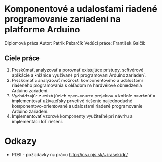 # Komponentové a udalosťami riadené programovanie zariadení na platforme Arduino

Diplomová práca
Autor: Patrik Pekarčík
Vedúci práce: František Galčík

## Ciele práce

1. Preskúmať, analyzovať a porovnať existujúce prístupy, softvérové aplikácie a knižnice využívané pri programovaní Arduino zariadení.
2. Preskúmať a analyzovať možnosti komponentového a udalosťami riadeného programovania s ohľadom na hardvérové obmedzenia Arduino zariadení.
3. Vychádzajúc z existujúcich open-source projektov a knižníc navrhnúť a implementovať uživateľsky prívetivé riešenie na jednoduché komponentovo-orientované a udalosťami riadené programovanie Arduino zariadení.
4. Implementovať vzorové komponenty využiteľné pri návrhu a implementácii IoT riešení.

# Odkazy

* PDSI - požiadavky na prácu http://ics.upjs.sk/~jirasek/dp/

